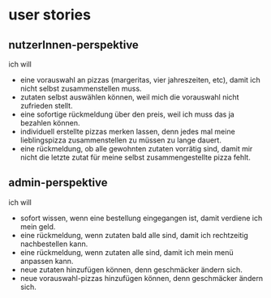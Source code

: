 user stories
============


nutzerInnen-perspektive
-----------------------

ich will 

- eine vorauswahl an pizzas (margeritas, vier jahreszeiten, etc), damit ich nicht selbst zusammenstellen muss.
- zutaten selbst auswählen können, weil mich die vorauswahl nicht zufrieden stellt.
- eine sofortige rückmeldung über den preis, weil ich muss das ja bezahlen können.
- individuell erstellte pizzas merken lassen, denn jedes mal meine lieblingspizza zusammenstellen zu müssen zu lange dauert.
- eine rückmeldung, ob alle gewohnten zutaten vorrätig sind, damit mir nicht die letzte zutat für meine selbst zusammengestellte pizza fehlt.

admin-perspektive
-----------------

ich will

- sofort wissen, wenn eine bestellung eingegangen ist, damit verdiene ich mein geld.
- eine rückmeldung, wenn zutaten bald alle sind, damit ich rechtzeitig nachbestellen kann.
- eine rückmeldung, wenn zutaten alle sind, damit ich mein menü anpassen kann.
- neue zutaten hinzufügen können, denn geschmäcker ändern sich.
- neue vorauswahl-pizzas hinzufügen können, denn geschmäcker ändern sich.
